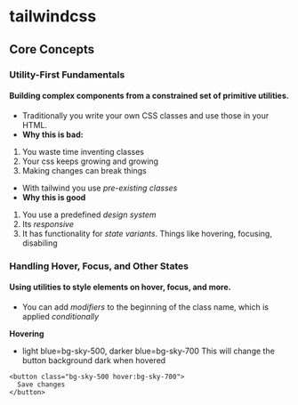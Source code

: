 # tailwindcss
## Core Concepts
### Utility-First Fundamentals
#### Building complex components from a constrained set of primitive utilities.
- Traditionally you write your own CSS classes and use those in your HTML.
- **Why this is bad:**
1. You waste time inventing classes
2. Your css keeps growing and growing
3. Making changes can break things
- With tailwind you use *pre-existing classes*
- **Why this is good**
1. You use a predefined *design system*
2. Its *responsive*
3. It has functionality for *state variants*. Things like hovering, focusing, disabiling

### Handling Hover, Focus, and Other States
#### Using utilities to style elements on hover, focus, and more.
- You can add *modifiers* to the beginning of the class name, which is applied *conditionally*

**Hovering**
- light blue=bg-sky-500, darker blue=bg-sky-700
This will change the button background dark when hovered
```
<button class="bg-sky-500 hover:bg-sky-700">
  Save changes
</button>
```
